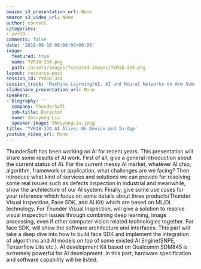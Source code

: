 ```yaml
---
amazon_s3_presentation_url: None
amazon_s3_video_url: None
author: connect
categories:
- yvr18
comments: false
date: '2018-09-16 09:00:00+00:00'
image:
  featured: true
  name: YVR18-334.png
  path: /assets/images/featured-images/YVR18-334.png
layout: resource-post
session_id: YVR18-334
session_track: 'Machine Learning/AI, AI and Neural Networks on Arm Summit '
slideshare_presentation_url: None
speakers:
- biography: ''
  company: ThunderSoft
  job-title: Director
  name: Shouyong Liu
  speaker-image: ShouyongLiu.jpeg
title: 'YVR18-334 AI Alive: On Device and In-App'
youtube_video_url: None
---
```


ThunderSoft has been working on AI for recent years. This presentation will share some results of AI work.  First of all, give a general introduction about the current status of AI. For the current messy AI market, whatever AI chip, algorithm, framework or application, what challenges are we facing? Then introduce what kind of services and solutions we can provide for resolving some real issues such as defects inspection in industrial and meanwhile, show the architecture of our AI system. Finally, give some use cases for your reference which focus on some details about three products(Thunder Visual Inspection, Face SDK,  and AI Kit) which are based on ML/DL technology.  For Thunder Visual Inspection, will give a solution to resolve visual inspection issues through combining deep learning, image processing, even if other computer vision related technologies together. For face SDK, will show the software architecture and interfaces. This part will take a deep dive into how to build face SDK and implement the integration of algorithms and AI models on top of some existed AI Engine(SNPE, Tensorflow Lite etc.).  AI development Kit based on Qualcomm SDM845 is extremely powerful for AI development.  In this part,  hardware specification and software capability will be listed.